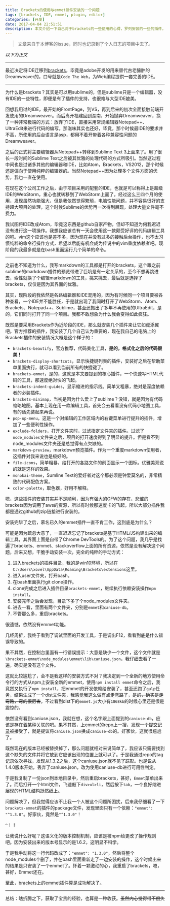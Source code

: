 ```yaml
---
title: Brackets的使用与emmet插件安装的一个问题
tags: [brackets, IDE, emmet, plugin, editor]
categories: [开发]
date: 2017-04-04 22:51:51
description: 本文介绍一下自己对于brackets的一些使用的心得，罗列安装的一些的插件，并着重讲述一下emmet这款插件的安装过程出现的问题，以及其对应的解决方案。
---
```


> 文章来自于本博客的issue，同时也记录到了个人日志的项目中去了。

_以下为正文_

*********************

最近决定将IDE迁移到[brackets](http://brackets.io/)，毕竟是adobe开发的用来替代古老臃肿的Dreamweaver的，口号就是`Code The Web`，为Web编程提供一套完善的IDE。

******

为什么是brackets？其实是可以用sublime的，但是sublime只是一个编辑器，没有IDE的一些特性，即便是有了插件的支持，也很难与大型IDE媲美。

回想我用过的IDE，最开始的FrontPage，到VS，再到后来的初次全面接触前端开发使用的Dreamweaver。而后离开福建回到湖南，开始抛弃Dreamweaver，换了一种非常极端的方式：放弃了IDE，直接采用常规编辑器Notepad++、UltraEdit来进行代码的编写。那滋味其实也还好，毕竟，那个时候最IDE的要求并不高，所使用的后台语言是asp，都用不着开带着各种兼容性问题的Dreamweaver。

之后的正式将主要编辑器从Notepad++转移到Sublime Text 3上面来了。用了很长一段时间的Sublime Text之后被其优雅的处理代码的方式所吸引。当然这过程中间也是过诸多其他的编辑器和IDE，比如Atom，Brackets，VS2012，那个时候还是偏向于使用纯粹的编辑器的。当然Notepad++因为处理多个文件方面的优势，我也一直在使用。

在现在这个公司工作之后，由于项目采用的配套的IDE，也就是可以称得上是超级IDE的WebStorm，重心也就转移到了WebStorm上面了。经过这么三四个月的使用，发现虽然功能强大，但是我依然觉得繁琐，电脑性能问题，并不容易很好的支持超大项目的处理，这个时候Sublime的优势再一次得到展现，处理大量文件毫不费力。

我试图将IDE改成Atom，毕竟这东西是github自家产物，但却不知道为何我迟迟没有进行这一项操作。我想我应该总有一天会使用这一款颇受好评的代码编辑工具的吧。vim这个应该也是差不多，因为现在并没有过多的接触后台操作，也不太习惯纯粹的命令行操作方式，希望以后能有机会成为传说中的vim重度依赖者吧。现阶段的我最多就是在bash里面运行几个简单的命令。

******

之前也不知道为什么，我写markdown的工具都是打开的brackets，这个跟之前sublime的markdown插件的预览带进了巨坑是有一定关系的，至今不想再跳进去，索性就换了个编辑markdown的工具，挑来挑去，最后就是选择了brackets，仅仅是因为其界面的优雅。

其实，现阶段的我依然是各路编辑器和IDE混用的，因为有时候同一个项目要被各种查看，一个IDE并不能胜任，于是就出现了我同时打开了WebStorm、Atom、Brackets、Notepad++、Sublime，甚至还搬出了多年不再使用的UltraEdit，是的，它们同时打开了同一个项目。我都不敢想象为什么我会变得如此疯狂。

既然是要采用Brackets作为近阶段的IDE，那么就安装几个插件来让它如虎添翼吧。官方推荐的插件，我安装了几个自己认为重要的，现在我自己的电脑上的Brackets插件的安装情况大概是这个样子的：

- `brackets-beautify`，官方推荐，代码美化工具，**是的，格式化之后的代码很美！**
- `brackets-display-shortcuts`，显示快捷键列表的插件，安装好之后在帮助菜单里面执行，就可以看到当前所有的快捷键了。
- `brackets-emmet`，是的，这就是本文要提到的核心插件，一个快速写HTML代码的工具，那速度绝对快的飞起。
- `brackets-indent-guides`，显示缩进的指示线。简单又粗暴，绝对是深度依赖者的必装插件。
- `brackets-minimap`，当初是因为什么爱上了sublime？没错，就是因为有代码缩略地图。基本上现在用一款编辑工具，首先会去看看没有代码小地图工具，有的话先装起来再说。
- `pop-up-menu`，这是一个对编辑的工作区域内的右键菜单进行提升的插件，增加了一些便利性操作。
- `exclude-folders`，打开文件夹时，过滤指定文件夹的插件。过滤了`node_modules`文件夹之后，项目的打开速度得到了明显的提升。但是看不到node_modules文件夹还是总觉得有点欠缺的。
- `markdown-preview`，markdown预览插件。作为一个重度markdown使用者，这插件对我来说也是极好的。
- `file-icons`，简单粗暴，给打开的各路文件的前面显示一个图标。优雅美观说的就是这样的效果。
- `monokai-theme`，Sumline Text的爱好者对这个那必须是钟爱莫名的，非常精致的代码配色方案。
- `color-palette`，取色器，好用不解释。

嗯，这些插件的安装其实并不是顺利，因为有~~强大的~~GFW的存在，悲催的brackets因为调用了aws的资源，所以有时候那速度卡的飞起，所以大部分插件我都是通过github的zip链接进行安装的。

安装完毕了之后，慕名已久的emmet插件一直不肯工作，这到底是为什么？

可能是因为疏忽大意了，一直迟迟忘记了brackets是基于HTML/JS构建出来的编辑工具，其界面上面是自带了Chrome DevTools的。为了这个问题，我几乎是找遍了brackets、emmet、stackoverflow上面的所有资源，依然是没有解决这个问题，后来又想，干脆手动安装一次，完全的纯粹的手动方式：

1. 进入brackets的插件目录，我的是win10环境，所以在`C:\Users\xovel\AppData\Roaming\Brackets\extensions`这里。
2. 进入user文件夹，打开bash。
3. 在bash里面执行git clone操作。
4. clone完成之后进入插件目录`brackets-emmet`，继续执行依赖安装操作`npm install`。
5. 安装完毕之后会发现，目录下多了个node_modules文件夹。
6. 进去一看，里面有两个文件夹，分别是`emmet`和`caniuse-db`。
7. 不管那么多，重启brackets。

很遗憾，依然没有emmet功能。

几经周折，我终于看到了调试里面的开发工具，于是调出F12，看看到底是什么错误导致的。

果不其然，在控制台里面有一行错误提示：大意是缺少一个文件，这个文件就是`\brackets-emmet\node_modules\emmet\lib\caniuse.json`，我仔细去看了一遍，确实是没有这个文件。

这就比较尴尬了，会不是我这样的安装方式不对？我决定到一个全新的地方使用命令行的方式从npm上安装全新的emmet，使用`npm install emmet`命令之后，我竟然又执行了`npm install`，把emmet的开发依赖给安装了，甚至还跑了`gulp`任务，结果生成了一个dist文件夹，我感觉我这么做有点走弯路了，~~是的，确实是走弯路，弯的很厉害~~。不过看到dist下的`emmet.js`大小有`1868kb`的时候心里还是很是震惊的。

依然没有看到caniuse.json，我就在想，这个名字跟上面提到的`caniuse-db`，应该是存在着某种关联的吧。果不其然，上emmet的repo上一搜，发现一个[提交记录](https://github.com/emmetio/emmet/pull/385)被接受了，就是提议将`caniuse.json`换成`caniuse-db`的。好家伙，这就很尴尬了。

既然现在的版本已经被替换掉了，那么问题就相对来说简单了，我应该只需要找到这个缺失的文件并将它放到它应该出现的位置上就可以了。于是我通过repo的tag记录依次寻找，发现从1.3.2之后，这个caniuse.json就不见了踪影。也是说从1.4.0版本开始，丢弃了caniuse.json，改为使用caniuse-db进行可用性判定。

于是我复制了一份json到本地目录中，然后重启brackets，甚好，`Emmet`菜单出来了。而后打开一个html文件，飞速敲下`div>ul>li`，然后按下`tab`，一个良好缩进展现的HTML结构跃然纸上。

问题解决了，但我觉得应该不止我一个人被这个问题所困扰，后来我仔细看了一下`brackets-emmet`的插件的package文件，发现里面只有一个依赖：`"emmet": "^1.3.0"`。好家伙，竟然是`"^1.3.0"`！

`^`！！

让我说什么好呢？这语义化的版本控制机制，应该是被npm给更改了操作规则吧。因为安装出来的版本号显示的是1.6.2，这明显不科学。

于是我手动将这一行代码改成了：`"emmet": "1.3.0"`，然后将整个node_modules个删了，并在bash里面重新走了一边安装的操作，这个时候出来的结果是只安装了一个emmet了。怀着一颗激动的心，我重启了brackets，嗯，甚好，Emmet还在。

至此，brackets上的emmet插件算是成功解决了。

*****

总结：瞎折腾之下，获取了宝贵的经验，也算是一种收获。~~虽然内心觉得得不偿失~~


